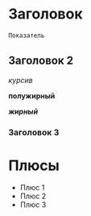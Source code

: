 # Заголовок

```sh
Показатель
```
## Заголовок 2
*курсив*

**полужирный**

***жирный***
### Заголовок 3
# Плюсы
* Плюс 1
* Плюс 2
* Плюс 3

